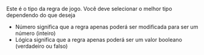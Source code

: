 Este é o tipo da regra de jogo. Você deve selecionar o melhor tipo dependendo do que deseja
* Número significa que a regra apenas poderá ser modificada para ser um número (inteiro)
* Lógica significa que a regra apenas poderá ser um valor booleano (verdadeiro ou falso)